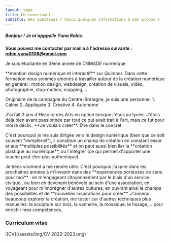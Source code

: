 ```yaml
---
layout: page
title: Me concernant
subtitle: Des questions ? Voici quelques informations à mon propos !
---
```


##### Bonjour ! Je m'apppelle Yuna Robic.
  
**Vous pouvez me contacter par mail a à l'adresse suivante : robic.yuna0108@gmail.com**
  
<p>Je suis étudiante en 3ème année de DNMADE numérique </p>**mention design numérique et interactif** sur Quimper.
Dans cette formation nous sommes amenés à travailler autour de la création numérique en général :  
motion design, webdesign, création de visuels, vidéo, photographie, stop-motion, mapping,...</p>

<p>Originaire de la campagne du Centre-Bretagne, je suis une personne:
1. Calme
2. Appliquée
3. Créative
4. Autonome </p>
  
<p>J'ai fait 3 ans d'Histoire des Arts en option lorsque j'étais au lycée. J'étais déjà bien avant passionnée par tout ce qui avait trait à l'art, mais ce fut pour moi le déclic. **Je voulais créer**. Etre dans le concret.</p>

<p>C'est pourquoi je me suis dirigée vers le design numérique (bien que ce soit souvent "immatériel"), il constitue un champ de création en constant essor et aux **multiples possibilités** et on peut aussi bien lier la **création plastique au numérique**, ou l'intégrer (ce qui permet d'apporter une touche peut-être plus authentique).</p>

<p> Je tiens vraiment à me rendre utile. C'est pourquoi j'aspire dans les prochaines années à m'investir dans des **expériences porteuses de sens pour moi** : en m'engageant citoyennement par le biais d'un service civique , ou bien en devenant bénévole au sein d'une association, en voyageant pour m'imprégner d'autres cultures, en ouvrant ainsi le champs des possibilités et de **nouvelles inspirations pour créer**. J'aimerai beaucoup explorer la création, me tester sur d'autres techniques plus manuelles: la sculpture sur bois, la vannerie, la mosaïque, le tissage,... pour enrichir mes compétences.</p>

### Curriculum vitae

![CV](/assets/img/CV 2022-2023.png)

